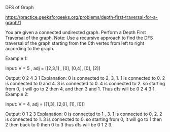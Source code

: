 DFS of Graph

https://practice.geeksforgeeks.org/problems/depth-first-traversal-for-a-graph/1

You are given a connected undirected graph. Perform a Depth First Traversal of the graph.
Note: Use a recursive approach to find the DFS traversal of the graph starting from the 0th vertex from left to right according to the graph.


Example 1:

Input: V = 5 , adj = [[2,3,1] , [0], [0,4], [0], [2]]

Output: 0 2 4 3 1
Explanation: 
0 is connected to 2, 3, 1.
1 is connected to 0.
2 is connected to 0 and 4.
3 is connected to 0.
4 is connected to 2.
so starting from 0, it will go to 2 then 4,
and then 3 and 1.
Thus dfs will be 0 2 4 3 1.
Example 2:

Input: V = 4, adj = [[1,3], [2,0], [1], [0]]

Output: 0 1 2 3
Explanation:
0 is connected to 1 , 3.
1 is connected to 0, 2. 
2 is connected to 1.
3 is connected to 0. 
so starting from 0, it will go to 1 then 2
then back to 0 then 0 to 3
thus dfs will be 0 1 2 3. 
